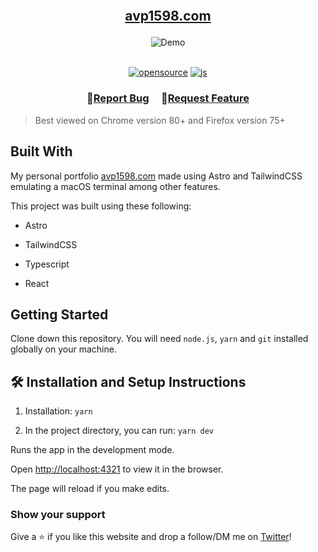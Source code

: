 <h2 align="center">
<br/>

<a  href="http://avp1598.com/"  target="_blank">avp1598.com</a>

</h2>

<div align="center">

<img  alt="Demo"  src="./public/assets/ss.png" />

</div>

<br/>

<div align="center">
  
  <a href="">![opensource](https://img.shields.io/badge/open-source-red)</a>
  <a href="">![js](https://img.shields.io/badge/language-ts-blue)</a>
 
  <!-- <a href="/">![stars](https://img.shields.io/github/stars/avp1598/avp1598.com)</a>
  <a href="/">![forks](https://img.shields.io/github/forks/avp1598/avp1598.com)</a> -->
  
</div>

<h3 align="center">
🔹<a  href="https://github.com/avp1598/avp1598.com/issues">Report Bug</a> &nbsp; &nbsp;
🔹<a  href="https://github.com/avp1598/avp1598.com/issues">Request Feature</a>
</h3>

> Best viewed on Chrome version 80+ and Firefox version 75+

## Built With

My personal portfolio
<a  href="http://avp1598.com/"  target="_blank">avp1598.com</a> made using
Astro and TailwindCSS emulating a macOS terminal among other
features.<br/>

This project was built using these following:

- Astro

- TailwindCSS

- Typescript

- React

## Getting Started

Clone down this repository. You will need `node.js`, `yarn` and `git` installed
globally on your machine.

## 🛠 Installation and Setup Instructions

1. Installation: `yarn`

2. In the project directory, you can run: `yarn dev`

Runs the app in the development mode.

Open [http://localhost:4321](http://localhost:4321) to view it in the browser.

The page will reload if you make edits.

### Show your support

Give a ⭐ if you like this website and drop a follow/DM me on
[Twitter](https://twitter.com/ThePrincipalDev)!

